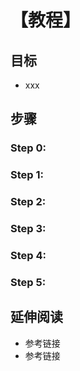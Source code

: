 # 【教程】

## 目标
*  xxx

## 步骤
### Step 0:


### Step 1:


### Step 2:


### Step 3:


### Step 4:


### Step 5:

## 延伸阅读

* 参考链接
* 参考链接

